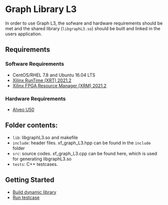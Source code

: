 # Graph Library L3

In order to use Graph L3, the sofware and hardware requirements should be met and the shared library (`libgraphL3.so`) should be built and linked in the users application.  

## Requirements
### Software Requirements
- CentOS/RHEL 7.8 and Ubuntu 16.04 LTS
- [Xilinx RunTime (XRT) 2021.2](https://github.com/Xilinx/XRT)
- [Xilinx FPGA Resource Manager (XRM) 2021.2](https://github.com/Xilinx/XRM)


### Hardware Requirements
- [Alveo U50](https://www.xilinx.com/products/boards-and-kits/alveo/u50.html)

## Folder contents:  
- `lib`: libgraphL3.so and makefile  
- `include`: header files. xf_graph_L3.hpp can be found in the `include` folder  
- `src`: source codes. xf_graph_L3.cpp can be found here, which is used for generating libgraphL3.so   
- `tests`: C++ testcases.   

## Getting Started
- [Build dynamic library](lib)  
- [Run testcase](tests)  
